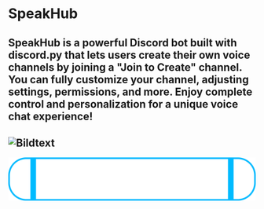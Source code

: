 # SpeakHub
SpeakHub is a powerful Discord bot built with discord.py that lets users create their own voice channels by joining a "Join to Create" channel. You can fully customize your channel, adjusting settings, permissions, and more. Enjoy complete control and personalization for a unique voice chat experience!
-
![Bildtext](assets/Introduction)
-
[![Join Our Discord](assets/Join_our_Discord.png)](https://discord.gg/YOUR_DISCORD_INVITE_LINK)
